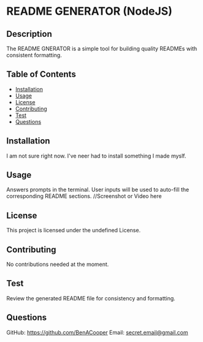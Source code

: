 
   # README GENERATOR (NodeJS)
    
  ## Description
   The README GNERATOR is a simple tool for building quality READMEs with consistent formatting.
   

  ## Table of Contents
  - [Installation](#installation)
  - [Usage](#usage) 
  - [License](#license)
  - [Contributing](#contributing)
  - [Test](#test)
  - [Questions](#questions)
    
  ## Installation
   I am not sure right now. I've neer had to install something I made myslf.
    
  ## Usage
  Answers prompts in the terminal. User inputs will be used to auto-fill the corresponding README sections.
  //Screenshot or Video here

  ## License
  This project is licensed under the undefined License.
    
  ## Contributing
  No contributions needed at the moment.
    
  ## Test
  Review the generated README file for consistency and formatting.
    
  ## Questions
  GitHub: https://github.com/BenACooper
  Email: secret.email@gmail.com
  
